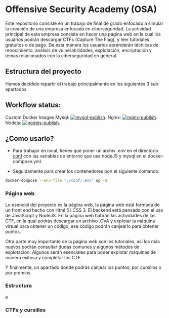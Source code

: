 # Offensive Security Academy (OSA)

Este repositorio consiste en un trabajo de final de grado enfocado a simular la creación de una empresa enfocada en ciberseguridad. La actividad principal de esta empresa consiste en hacer una página web en la cual los usuarios podrán descargar CTFs (Capture The Flag), y leer tutoriales gratuitos o de pago. De esta manera los usuarios aprenderán técnicas de renocimiento, análisis de vulnerabilidades, explotación, encriptación y temas relacionados con la ciberseguridad en general.

## Estructura del proyecto

Hemos decidido repartir el trabajo principalmente en los siguientes 3 sub apartados.

## Workflow status:

Custom Docker Images
Mysql: [![mysql-publish](https://github.com/R0N1N0/OSA/actions/workflows/mysql-publish.yml/badge.svg)](https://github.com/R0N1N0/OSA/actions/workflows/mysql-publish.yml).
Nginx: [![nginx-publish](https://github.com/R0N1N0/OSA/actions/workflows/nginx-publish.yml/badge.svg)](https://github.com/R0N1N0/OSA/actions/workflows/nginx-publish.yml).
Nodejs: [![nodejs-publish](https://github.com/R0N1N0/OSA/actions/workflows/nodejs-publish.yml/badge.svg)](https://github.com/R0N1N0/OSA/actions/workflows/nodejs-publish.yml).

## ¿Como usarlo?

- Para trabajar en local, tienes que poner un archiv .env en el directorio [conf](https://github.com/R0N1N0/OSA/tree/main/conf) con las variables de entorno que usa nodeJS y mysql en el docker-compose.yml.

- Seguidamente para crear los contenedores pon el siguiente comando:

```bash
docker-compose --env-file "./conf/.env" up -d
```

### Página web

Lo esencial del proyecto es la página web, la página web está formada de un front end hecho con Html 5 i CSS 3. El backend está pensado con el uso de JavaScript y NodeJS.
En la página web habrán las actividades de las CTF, en la qual podrás descargar un archivo .OVA y explotar la máquina virtual para obtener un código, ese código podrán canjearlo para obtener puntos.

Otra parte muy importante de la página web son los tutoriales, así los más nuevos podrán consultar dudas comunes y algunos métodos de explotación. Algunos serán esenciales para poder explotar máquinas de manera exitosa y completar los CTF.

Y finalmente, un apartado donde podrás canjear los puntos, por cursillos o por premios.

### Estructura

a

### CTFs y cursillos
